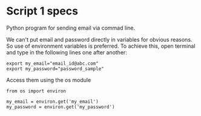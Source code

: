 # Script 1 specs

Python program for sending email via commad line.

We can't put email and password directly in variables for obvious reasons. So use of environment variables is preferred. To achieve this, open terminal and type in the following lines one after another:

```
export my_email="email_id@abc.com"
export my_password="password_sample"
```

Access them using the os module

```
from os import environ

my_email = environ.get('my_email')
my_password = environ.get('my_password')
```

